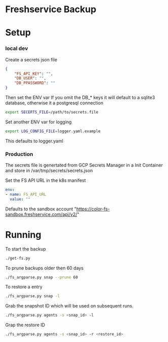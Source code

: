 # Freshservice Backup
# Setup
### local dev
Create a secrets json file
```json
{
    "FS_API_KEY": "",
    "DB_USER": "",
    "DB_PPASSWORD": ""
}
```
Then set the ENV var
If you omit the DB_* keys it will default to a sqlite3 database, otherwise it a postgresql connection

```sh
export SECERTS_FILE=/path/to/secrets.file
```
Set another ENV var for logging
```sh
export LOG_CONFIG_FILE=logger.yaml.example
```
This defaults to logger.yaml



### Production
The secrets file is genertated from GCP Secrets Manager in a Init Container and store in /var/tmp/secrets/secrets.json

Set the FS API URL in the k8s manifest
```yaml
env:
- name: FS_API_URL
  value: ""
```
Defaults to the sandbox account "https://color-fs-sandbox.freshservice.com/api/v2/"

# Running
To start the backup
```sh
./get-fs.py
```
To prune backups older then 60 days
```sh
./fs_argparse.py snap --prune 60
```
To restore a entry
```sh
./fs_argparse.py snap -l 
```
Grab the snapshot ID which will be used on subsequent runs.
```sh
./fs_argparse.py agents -s <snap_id> -l
```
Grap the restore ID
```sh
./fs_argparse.py agents -s <snap_id> -r <restore_id>
```
